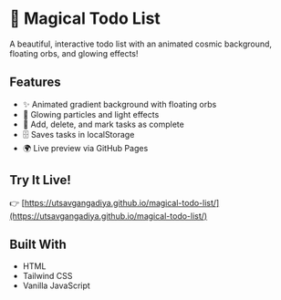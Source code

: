 # 🌟 Magical Todo List

A beautiful, interactive todo list with an animated cosmic background, floating orbs, and glowing effects!

## Features
- ✨ Animated gradient background with floating orbs
- 💫 Glowing particles and light effects
- 📝 Add, delete, and mark tasks as complete
- 🗄️ Saves tasks in localStorage
- 🌍 Live preview via GitHub Pages

## Try It Live!
👉 [https://utsavgangadiya.github.io/magical-todo-list/](https://utsavgangadiya.github.io/magical-todo-list/)

## Built With
- HTML
- Tailwind CSS
- Vanilla JavaScript

